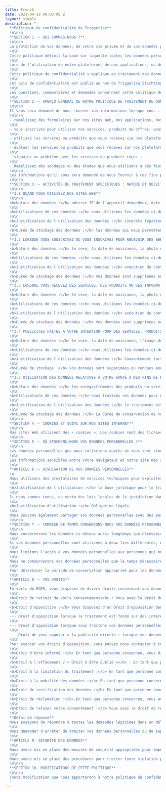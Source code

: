 ```yaml
---
title: French
date: 2021-04-19 00:00:00 Z
layout: simple
description: "
  **Politique de confidentialité de Triggerise**
  \n\n\n
  **SECTION 1 -- QUI SOMMES-NOUS ?**
  \n\n\n
  La protection de vos données, de votre vie privée et de vos données personnelles est très importante pour Triggerise Stitching et ses filiales : Triggerise Kenya Private Limited, Triggerise Stichting Ethiopia branch, Triggerise India, Triggerise BV, Triggerise South Africa NPO et Triggerise LABS Unipessoal Lda (« nous » ou « notre »). Il est extrêmement important pour nous que nos clients (les « utilisateurs ») se sentent en sécurité lorsqu'ils utilisent les services, produits et informations que nous fournissons via nos différentes plateformes.
  \n\n
  Cette politique définit la base sur laquelle toutes les données personnelles que nous collectons auprès de vous, ou que vous nous fournissez, seront traitées. Veuillez lire attentivement cette politique de confidentialité pour comprendre le type de données que nous collectons auprès de vous, comment nous les utilisons, les conditions dans lesquelles nous les partagerons avec des tierces personnes et vos droits concernant les données personnelles que vous nous fournissez.
  \n\n
  Lors de l'utilisation de notre plateforme, de nos applications, ou de nos sites (les « Services »), il vous sera demandé de confirmer votre prise de connaissance des conditions générales décrites dans cette politique et, le cas échéant, de marquer votre approbation desdites conditions.
  \n\n
  Cette politique de confidentialité s'applique au traitement des données par : Triggerise Stichting et ses filiales et partenaires au Burkina Faso, au Cameroun, au Kenya, en Éthiopie, en Inde, au Portugal, en Afrique du Sud et aux Pays-Bas.
  \n\n
  Cet avis de confidentialité est publié au nom de Triggerise Stichting et de ses sociétés affiliées. Par conséquent, lorsque nous mentionnons « Triggerise, « nous » ou « notre » dans cet avis de confidentialité, nous faisons référence à l'affilié de Triggerise concerné, responsable du traitement de vos données. Nous vous ferons savoir quelle entité sera responsable de vos données lorsque vous achetez un produit ou un service avec nous.
  \n\n
  Les questions, commentaires et demandes concernant cette politique de confidentialité sont les bienvenus et doivent être adressés à <privacy@triggerise.org>. Notre responsable de la protection des données est Sylvia Bower.
  \n\n
  **SECTION 2 -- APERÇU GÉNÉRAL DE NOTRE POLITIQUE DE TRAITEMENT DE DONNÉES VIS-Á-VIS DES SERVICES, PRODUITS ET INFORMATIONS**
  \n\n\n
  Il vous sera demandé de nous fournir vos informations lorsque vous :
  \n\n\n
  - remplissez des formulaires sur nos sites Web, nos applications, nos actifs numériques (tels que Facebook Messenger, Twitter, Whatsapp, Instagram ou correspondez avec nous par SMS, téléphone, e-mail ou autre ;
  \n\n
  - vous inscrivez pour utiliser nos services, produits ou offres, vous abonnez à notre newsletter, à nos e-mails promotionnels ou à d'autres supports publicitaires ;
  \n\n
  - utilisez les services ou produits que vous recevez via nos plateformes ;
  \n\n
  - évaluer les services ou produits que vous recevez sur nos plateformes
  \n\n
  - signalez un problème avec les services ou produits reçus ;
  \n\n
  - Remplissez des sondages ou des études que nous utilisons à des fins de recherche pour évaluer nos services ou améliorer la qualité des services que nous vous fournissons.
  \n\n\n
  Les informations qu'il vous sera demandé de nous fournir à ces fins peuvent comprendre votre sexe, votre date de naissance, votre numéro de téléphone, les produits ou services que vous avez reçus, les endroits où vous avez reçu ces produits ou services ou des informations, des récompenses échangées ou d'autres informations requises pour vérifier votre identité comme une photo d'itentité.
  \n\n\n
  **SECTION 3 -- ACTIVITÉS DE TRAITEMENT SPÉCIFIQUES : NATURE ET OBJECTIF DE LEUR UTILISATION**
  \n\n\n
  **3.1 QUAND VOUS UTILISEZ NOS SITES WEB**
  \n\n\n
  <b>Nature des données :</b> adresse IP de l'appareil demandeur, date et heure d'accès, nom et URL du fichier demandé, site Web à partir duquel l'accès est obtenu (« URL de référence »), navigateur utilisé et, le cas échéant, le système d'exploitation de votre appareil et l'identité de votre fournisseur d'accès.
  \n\n
  <b>Utilisations de ces données :</b> nous utilisons les données ci-dessus pour vous fournir un accès à notre site Web, nous assurer que le site Web est facile à utiliser et arrive à établir une connexion Internet stable; pour analyser la sécurité et la stabilité du système, ainsi qu'à des fins administratives supplémentaires.
  \n\n
  <b>Justification de l'utilisation des données :</b> intérêts légitimes (article 6 (1) (f) du RGPD : Règlement Général sur la Protection des Données ). Notre intérêt légitime repose sur les finalités de collecte de données énumérées ci-dessus. Nous n'utilisons pas les données collectées dans le but de vous identifier. Vous n'êtes pas obligé de fournir les données personnelles ci-dessus. Cependant, vous ne pourrez pas accéder aux sites Web si ces données personnelles ne sont pas fournies.
  \n\n
  <b>Durée de stockage des données :</b> les données qui nous permettent d'identifier un utilisateur sont supprimées après 14 jours, à moins qu'un événement lié à la sécurité ne se produise (par exemple, une attaque DDoS). S'il y a un événement lié à la sécurité, les fichiers journaux du serveur sont stockés jusqu'à ce que l'événement lié à la sécurité soit éliminé et entièrement clarifié.
  \n\n
  **3.2 LORSQUE VOUS SOUSCRIVEZ OU VOUS INSCRIVEZ POUR RECEVOIR DES SERVICES OU DES PRODUITS SUR LES PLATEFORMES QUE NOUS GÉRONS**
  \n\n
  <b>Nature des données :</b> le sexe, la date de naissance, la photo d'identité.
  \n\n
  <b>Utilisations de ces données :</b> nous utilisons les données ci-dessus pour vous fournir un compte d'utilisateur et un accès aux services, produits et informations que nous fournissons via nos plateformes. Il n'est pas possible d'accéder à nos services si les données (non facultatives) ne sont pas fournies.
  \n\n
  <b>Justification de l'utilisation des données :</b> exécution du contrat (article 6 (1) (b) GDPR / consentement (article 9 (2) (a) GDPR).
  \n\n
  <b>Durée de stockage des données :</b> Vos données sont supprimées ou anonymisées (et ne peuvent être associées à une personne physique spécifique) lorsque vous demandez la suppression de votre compte. Si votre compte est inactif depuis plus de 12 mois, nous vous contacterons pour vérifier si vous souhaitez continuer à utiliser nos services. Si vous laissez ensuite votre compte d'utilisateur inutilisé pendant les 12 mois suivants, nous supprimerons votre compte et anonymiserons vos données (de sorte qu'elles ne puissent pas être associées à une personne physique spécifique).
  \n\n
  **3.3 LORSQUE VOUS RECEVEZ DES SERVICES, DES PRODUITS OU DES INFORMATIONS SUR LES PLATEFORMES QUE NOUS GÉRONS**
  \n\n
  <b>Nature des données :</b> le sexe, la date de naissance, la photo d'identité, le type de service, le produit ou les informations que vous avez reçu, l'acteur qui vous a fourni le service ou le produit, la date à laquelle vous avez reçu le service, le produit ou les informations, votre évaluation de la qualité des services, des produits ou des informations que vous avez reçus et, le cas échéant, où et combien de points de fidélités (« Tiko Miles ») vous avez échangé.
  \n\n
  <b>Utilisations de ces données :</b> nous utilisons les données ci-dessus pour vous fournir un accès aux services, produits et informations que nous fournissons via nos plateformes. Nous utilisons également ces données pour améliorer la quantité et la qualité des services, des produits et des informations que vous recevez, pour les vérifier et les valider, pour rembourser les vendeurs et prestataires de services pour les services, produits et informations que vous avez reçus, vérifier votre éligibilité à accéder et à utiliser les services, produits et informations de nos plateformes, à mettre en œuvre des interventions de recherche telles que des essais aléatoires contrôlés, à évaluer l'efficacité des interventions de recherche, à rendre compte aux bailleurs de fonds des services, produits ou informations fournis sur nos plateformes ; pour effectuer des recherches sur les utilisateurs et pour suivre avec vous comment nous pouvons améliorer la qualité des services, des produits et des informations que vous avez reçus sur nos plateformes. Il n'est pas possible d'accéder à nos services, produits ou informations (non facultatifs) si les données ne sont pas fournies.
  \n\n
  <b>Justification de l'utilisation des données :</b> exécution du contrat (article 6 (1) (b) GDPR / consentement (article 9 (2) (a) GDPR).
  \n\n
  <b>Durée de stockage des données :</b> Vos données sont supprimées ou rendues anonymes (et ne peuvent être associées à une personne physique spécifique) lorsque vous demandez la suppression de votre compte.
  \n\n
  **3.4 PUBLICITES FAITES A VOTRE INTENTION POUR DES SERVICES, PRODUITS OU INFORMATIONS DISPONIBLES SUR LES PLATEFORMES QUE NOUS GÉRONS**
  \n\n
  <b>Nature des données :</b> le sexe, la date de naissance, l'image de votre visage, le type de service, le produit ou les informations que vous avez reçus, la date à laquelle vous avez reçu le service, le produit ou les informations, votre évaluation de la qualité des services, produits et informations qui que vous avez reçus, si vous avez échangé des points de fidélité (« Tiko Miles ») et, si oui, où vous avez échangé les points de fidélité et combien de points de fidélité vous avez dépensés.
  \n\n
  <b>Utilisations de ces données :</b> nous utilisons les données ci-dessus pour promouvoir des services, des produits ou vous fournir des informations susceptibles de vous intéresser. Vous pouvez modifier vos paramètres publicitaires à tout moment (1) en envoyant le texte « STOP » à l'un des numéros de code court que vous avez utilisés pour vous inscrire à nos services (2) en contactant et en informant un mobilisateur qui vous a aidé à vous inscrire/enregistrer sur notre plateforme (3) en nous appelant directement sur les numéros partagés avec vous (4) en nous envoyant un message Whatsapp ou Facebook disant « stop » ou (5) en nous envoyant un courriel.
  \n\n
  <b>Justification de l'utilisation des données :</b> Consentement (article 6 (1) (a) du RGPD).
  \n\n
  <b>Durée de stockage :</b> Vos données sont supprimées ou rendues anonymes (et ne peuvent être associées à une personne physique spécifique) lorsque vous demandez la suppression de votre compte.
  \n\n
  **3.5 UTILISATION DES DONNÉES RELATIVES À VOTRE SANTÉ À DES FINS DE RECHERCHE ET DE STATISTIQUES**
  \n\n
  <b>Nature des données :</b> les enregistrements des produits ou services de santé que vous avez reçu de notre part, et d'autres données de santé que vous nous avez fournies directement ou indirectement lors de votre utilisation de nos produits ou services.
  \n\n
  <b>Utilisations de ces données :</b> nous traitons ces données pour effectuer des recherches sur l'utilisation des produits et services de santé sexuelle et reproductive et pour préparer des statistiques qui synthétisent l'utilisation géographique des produits, services ou informations de santé qui ont un lien avec les informations démographiques que nous avons collecté auprès de vous. Lorsque de telles données sont rendues publiques, elles sont présentées sous forme de statistiques résumées sur une base anonymisée.
  \n\n
  <b>Justification de l'utilisation des données :</b> le traitement est nécessaire à des fins de recherche scientifique ou de statistiques, et nous publions des statistiques anonymisées et résumées à partir desquelles l'identification d'une personne physique spécifique est impossible (art. 9 (2) (j) DSGVO ; Sec. 27 (1) BDSG). Notre intérêt à traiter ces données est de pouvoir faire un rapport à nos bailleurs de fonds et à nos donateurs, et un rapport statutaire au ministère de la santé afin de soutenir les progrès de l'accès universel aux soins de santé, dans l'intérêt public. Vous pouvez, pour des raisons personnelles, vous opposer à un tel traitement à tout moment en envoyant un courriel à <privacy@triggerise.org>.
  \n\n
  <b>Durée de stockage des données :</b> La durée de conservation de vos données sur la base de laquelle nous créons les statistiques correspond à la durée de traitement selon la Section 3.2. Si vous vous opposez au traitement de vos données, vos données ne seront plus utilisées à cette fin. Les statistiques sont anonymes.
  \n\n\n
  **SECTION 4 -- COOKIES ET SUIVI SUR NOS SITES INTERNET**
  \n\n\n
  Nos sites Web utilisent des « cookies ». Les cookies sont des fichiers texte qui sont stockés dans le navigateur Internet ou par le navigateur Internet sur l'appareil de l'utilisateur (ordinateur, tablette ou téléphone). Nous utilisons le terme « cookies » pour désigner tous les outils qui collectent des données sur notre site Web (par exemple, les adresses IP, le lieu et l'heure de la visite des utilisateurs). Les données de l'utilisateur ainsi collectées sont stockées sous des pseudonymes. Les données ne sont pas stockées avec les autres données personnelles de l'utilisateur. Ce traitement est effectué sur une base légale ou, lorsque la loi l'exige, sur la base de votre consentement.
  \n\n\n
  **SECTION 5 -- OÙ STOCKONS-NOUS VOS DONNÉES PERSONNELLES ?**
  \n\n\n
  Les données personnelles que nous collectons auprès de vous sont stockées sur les serveurs Cloud (Europe) d'Amazon Web Services EMEA S.A.R.L. dont le siège social est au Luxembourg, au sein de l'Union européenne. Ces données peuvent toutefois être traitées par des sous-traitants opérant en dehors de l'Espace économique européen (« EEE ») sur la base d'un accord de traitement des données si les exigences supplémentaires de l'art. 44 et suivants GDPR pour le traitement dans des pays tiers sont conformes à un niveau de protection approprié dans le pays tiers avec des garanties appropriées en vertu de l'art. 46 GDPR (telles que les clauses standard de protection des données ou des circonstances exceptionnelles en vertu de l'article 49 GDPR).
  \n\n
  Les informations sensibles entre votre navigateur et notre site Web sont transférées sous forme cryptée à l'aide de Transport Layer Security (« TLS »). Lors de la transmission d'informations sensibles, vous devez toujours vous assurer que votre navigateur peut valider notre certificat.
  \n\n
  **ARTICLE 6 -- DIVULGATION DE VOS DONNÉES PERSONNELLES**
  \n
  Nous utilisons des prestataires de services techniques pour exploiter et maintenir nos Services, qui agissent en tant que sous-traitants sur la base d'un accord de traitement des données. Les prestataires de services qui traitent des données personnelles en notre nom en dehors de l'EEE (ou « pays tiers ») ne seront utilisés que si le destinataire a reçu une décision de la Commission européenne sur l'adéquation ou l'existence de garanties appropriées pour ce pays tiers ou tout autre garantie permettant le transfert de données en vertu de la législation applicable. De plus, nous ne transférons pas vos données personnelles à des tiers, sauf aux fins énumérées à la section 3 ci-dessus.
  \n\n
  <b>Justification de l'utilisation :</b> la base juridique pour le transfert de données personnelles au sous-traitant et le traitement par le sous-traitant dépend de la base juridique sur laquelle nous, en tant que contrôleurs de données, nous appuyons (voir la section 3 ci-dessus)
  \n\n
  Si nous sommes tenus, en vertu des lois locales de la juridiction dans laquelle nous ou nos sociétés affiliées opérons, de divulguer ou de partager vos données personnelles.
  \n\n
  <b>Justification d'utilisation :</b> Obligation légale.
  \n\n
  Nous pouvons également partager vos données personnelles avec des partenaires de recherche de confiance qui peuvent traiter des informations au nom de Triggerise aux fins énoncées dans le présent avis de confidentialité, conformément aux accords de traitement des données appropriés qui assurent une protection complète de vos données personnelles.
  \n\n\n
  **SECTION 7 -- COMBIEN DE TEMPS CONSERVONS-NOUS VOS DONNÉES PERSONNELLES ?**
  \n\n\n
  Nous conserverons les données ci-dessus aussi longtemps que nécessaire pour vous fournir les services, traiter tout problème spécifique pouvant survenir, ou le cas échéant, tel que requis par la loi ou par tout organisme de réglementation compétent. Les périodes de stockage spécifiques pour les activités de traitement respectives sont détaillées dans la section 3 ci-dessus.
  \n\n
  Si vos données personnelles sont utilisées à deux fins différentes, nous les conserverons jusqu'à l'expiration de la finalité la plus longue, mais nous cesserons de les utiliser pour la finalité la plus courte dès l'expiration de la période la plus courte.
  \n\n
  Nous limitons l'accès à vos données personnelles aux personnes qui ont besoin de les utiliser aux fins pertinentes. Nos périodes de conservation sont basées sur des besoins commerciaux raisonnables, et vos données personnelles qui ne sont plus nécessaires sont soit rendues anonymes (et les données anonymisées peuvent être conservées) soit détruites de manière sécurisée.
  \n\n
  Nous ne conserverons vos données personnelles que le temps nécessaire pour atteindre les objectifs pour lesquels nous les avons collectées, y compris aux fins de satisfaire à toute les exigences légales, comptables ou de déclaration.
  \n\n
  Pour déterminer la période de conservation appropriée pour les données personnelles, nous considérons la quantité, la nature et la sensibilité des données personnelles, le risque potentiel de préjudice résultant d'une utilisation ou d'une divulgation non autorisée de vos données personnelles, les finalités pour lesquelles nous traitons vos données personnelles, et si nous pouvons atteindre ces objectifs par d'autres moyens et les exigences légales applicables.
  \n\n
  **ARTICLE 8 -- VOS DROITS**
  \n\n
  En vertu du RGPD, vous disposez de divers droits concernant vos données personnelles (comme indiqué ci-dessous). Tous ces droits peuvent être exercés en nous contactant à <privacy@triggerise.org>.
  \n\n
  <b>Droit de retrait de votre consentement</b> : Vous avez le droit de retirer votre consentement à tout moment en nous en informant par courrier électronique à l'adresse suivante : <privacy@triggerise.org> ou en envoyant un SMS à l'un des numéros courts que nous utilisons dans les pays dans lesquels nous opérons. En retirant votre consentement, la légalité du traitement basé sur le consentement jusqu'au moment du retrait ne sera pas affectée.
  \n\n
  <b>Droit d'opposition :</b> Vous disposez d'un droit d'opposition dans les conditions de l'article 21 DSGVO. Vous trouverez ci-dessous des informations plus détaillées :
  \n\n
  --- Droit d'opposition lorsque le traitement est fondé sur des intérêts légitimes : En tant que personne concernée, vous avez le droit à tout moment de vous opposer, pour des raisons personnelles, au traitement de vos données personnelles sur la base de l'article 6 (1) (e) ou (f) GDPR, y compris le profilage basé sur ces dispositions. En cas d'objection relative à des raisons personnelles, nous ne traiterons plus vos données personnelles, sauf si nous pouvons faire la preuve de motifs légitimes et impérieux pour le traitement qui prévalent sur vos intérêts, droits et libertés ou pour l'établissement, l'exercice ou la défense de droits en justice.
  \n\n
  --- Droit d'opposition lorsque nous traitons vos données personnelles à des fins statistiques : si nous traitons vos données personnelles à des fins statistiques conformément à l'article 9 (2) (j) DSGVO, section 27 (1) BDSG, vous avez le droit de vous opposer à ce traitement pour des raisons de convenance personnelle. En cas d'opposition, nous ne traiterons plus les données personnelles concernées à cette fin, à moins que le traitement ne soit nécessaire à l'accomplissement d'une mission d'intérêt public, ou que l'arrêt du traitement soit susceptible de rendre impossible ou d'altérer gravement la réalisation à des fins statistiques et la poursuite du traitement est nécessaire à la réalisation des finalités statistiques.
  \n\n
  --- Droit de vous opposer à la publicité directe : lorsque vos données personnelles sont traitées à des fins de publicité directe, vous avez le droit de vous opposer à tout moment au traitement de vos données personnelles pour ce type de publicité, ce qui inclut le profilage dans la mesure où il est lié à la publicité directe. Si vous vous opposez au traitement à des fins de publicité directe, nous ne traitons plus vos données personnelles à ces fins.
  \n\n
  Pour exercer vos droits d'opposition, vous pouvez nous contacter à tout moment en envoyant un courriel à <privacy@triggerise.org>.
  \n\n
  <b>Droit d'être informé :</b> En tant que personne concernée, vous disposez d'un droit d'accès et d'information dans les conditions prévues à l'article 15 du RGPD. Cela signifie que vous avez le droit d'obtenir de notre part la confirmation que nous traitons vos données personnelles. Si tel est le cas, vous avez également le droit d'obtenir l'accès aux données personnelles et aux informations énumérées à l'article 15, paragraphe 1, du RGPD. Cela inclut des informations concernant les finalités du traitement, les catégories de données personnelles qui sont traitées et les destinataires ou catégories de destinataires auxquels les données personnelles ont été ou seront divulguées.
  \n\n
  <b>Droit à l'effacement / « Droit à être oublié »</b> : En tant que personne concernée, vous disposez d'un droit à l'effacement (« droit à l'oubli ») dans les conditions prévues à l'article 17 du RGPD. Cela signifie que vous avez généralement le droit d'obtenir de notre part l'effacement de vos données personnelles et nous sommes obligés d'effacer vos données personnelles sans délais injustifié lorsque l'une des raisons énumérées à l'article 17 (1) du RGPD s'applique. Vous pouvez le faire en supprimant votre compte à tout moment. Si nous avons rendu les données personnelles publiques et sommes obligés de les effacer, nous sommes également tenus, compte tenu de la technologie disponible et du coût de mise en œuvre, de prendre des mesures raisonnables, y compris des mesures techniques, pour informer les contrôleurs qui traitent les données personnelles que vous avez demandé l'effacement par ces contrôleurs de tout lien vers, ou copie ou réplication de ces données personnelles (article 17 (2) du RGPD. Le droit d'effacement (« droit à l'oubli ») ne s'applique pas par exception si le traitement est nécessaire pour l'une des raisons énumérées à l'article 17, paragraphe 3, du RGPD. Cela peut être le cas, par exemple, si le traitement est nécessaire au respect d'une obligation légale ou à la constatation, à l'exercice ou à la défense de droits en justice (article 17 (3) (b) et (e) du RGPD).
  \n\n
  <b>Droit à la limitation du traitement :</b> En tant que personne concernée, vous disposez d'un droit à la limitation du traitement dans les conditions prévues à l'article 18 du RGPD. Cela signifie que vous avez le droit d'obtenir de notre part la limitation du traitement si l'une des conditions prévues à l'article 18, paragraphe 1, du RGPD s'applique. Cela peut être le cas, par exemple, si vous contestez l'exactitude des données personnelles. Dans un tel cas, la limitation du traitement dure une période qui nous permet de vérifier l'exactitude des données personnelles (article 18 (1) (a) GDPR). La restriction signifie que les données personnelles stockées sont marquées dans le but de restreindre leur traitement futur (article 4 n ° 3 du RGPD).
  \n\n
  <b>Droit à la mobilité des données :</b> En tant que personne concernée, vous disposez d'un droit à la mobilité des données dans les conditions prévues à l'article 20 du RGPD. Cela signifie que vous avez généralement le droit de recevoir vos données personnelles que vous nous avez fournies dans un format structuré, couramment utilisé et lisible par machine et de transmettre ces données à un autre responsable du traitement sans entrave de notre part si le traitement est basé sur le consentement conformément à l'article 6 (1) (a) ou à l'article 9 (2) GDPR ou sur un contrat en vertu de l'article 6 (1) (a) GDPR et le traitement est effectué par des moyens automatisés (article 20 (1) GDPR). En exerçant votre droit à la mobilité des données, vous avez également généralement le droit de faire transmettre vos données personnelles directement de notre part à un autre responsable du traitement si cela est techniquement possible (article 20 (2) du RGPD).
  \n\n
  <b>Droit de rectification des données :</b> En tant que personne concernée, vous disposez d'un droit de rectification dans les conditions prévues à l'article 16 du RGPD. Cela signifie notamment que vous avez le droit de recevoir de notre part sans délais injustifié la rectification des inexactitudes dans vos données personnelles et le complément des données personnelles incomplètes.
  \n\n
  <b>Droit de réclamation :</b> En tant que personne concernée, vous avez le droit de déposer une réclamation auprès d'une autorité de contrôle dans les conditions prévues à l'article 77 du RGPD. L'autorité de contrôle dont nous dépendons est Autoriteit Persoonsgegevens (l'autorité néerlandaise de protection des données), PO Box 93374, 2509 AJ DEN HAAG, Pays-Bas Tél. : +31708888500.
  \n\n
  <b>Droit de refuser votre consentement :</b> Vous avez le droit de retirer votre consentement au traitement de vos données personnelles à tout moment, sans affecter la légalité du traitement fondé sur le consentement avant son retrait.
  \n\n
  **Délai de réponse**
  Nous essayons de répondre à toutes les demandes légitimes dans un délai d'un mois. Parfois, cela peut nous prendre plus d'un mois si votre demande est particulièrement complexe ou si vous avez fait un certain nombre de demandes. Dans ce cas, nous vous en informerons et vous tiendrons au courant.
  \n\n
  Nous demander d'arrêter de traiter vos données personnelles ou de supprimer vos données personnelles signifiera probablement que vous ne pourrez plus utiliser les services, produits ou informations fournis sur nos plateformes ou au moins les aspects des services, produits ou informations qui nécessitent le traitement des types de données personnelles que vous nous avez demandé de supprimer, ce qui peut vous empêcher d'utiliser les services, produits ou informations.
  \n\n
  **ARTICLE 9- SÉCURITÉ DES DONNÉES**
  \n\n
  Nous avons mis en place des mesures de sécurité appropriées pour empêcher que vos données personnelles ne soient accidentellement perdues, utilisées ou consultées de manière non autorisée, modifiées ou divulguées. En outre, nous limitons l'accès à vos données personnelles aux employés, agents, sous-traitants et autres tiers qui ont besoin d'être informés. Ils ne traiteront vos données personnelles que sur nos instructions et sont soumis à un devoir de confidentialité.
  \n\n
  Nous avons mis en place des procédures pour traiter toute violation présumée des données personnelles et nous vous informerons, ainsi que tout organisme de réglementation compétent, d'une violation lorsque nous sommes légalement tenus de le faire.
  \n\n\n
  **SECTION 10- MODIFICATIONS DE CETTE POLITIQUE**
  \n\n\n
  Toute modification que nous apporterons à notre politique de confidentialité à l'avenir sera publiée sur cette page et, le cas échéant, vous sera notifiée par SMS, courriel ou tout autre canal de notification. Nous vous encourageons donc à le consulter de temps en temps pour rester informé de la manière dont nous traitons vos données.
  "
---
```


